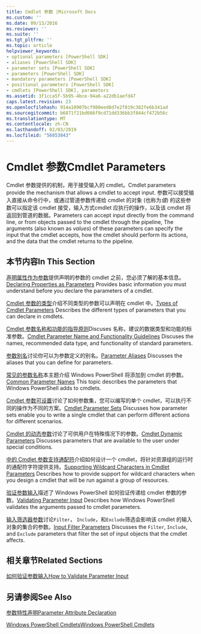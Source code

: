 ```yaml
---
title: Cmdlet 参数 |Microsoft Docs
ms.custom: ''
ms.date: 09/13/2016
ms.reviewer: ''
ms.suite: ''
ms.tgt_pltfrm: ''
ms.topic: article
helpviewer_keywords:
- optional parameters [PowerShell SDK]
- aliases [PowerShell SDK]
- parameter sets [PowerShell SDK]
- parameters [PowerShell SDK]
- mandatory parameters [PowerShell SDK]
- positional parameters [PowerShell SDK]
- cmdlets [PowerShell SDK], parameters
ms.assetid: 3f1cca5f-5b95-4bce-94a6-a22db1aefd47
caps.latest.revision: 23
ms.openlocfilehash: 914a10907bcf980eed8d7e2f819c382fe6b341ad
ms.sourcegitcommit: b6871f21bd666f9cd71dd336bb3f844cf472b56c
ms.translationtype: MT
ms.contentlocale: zh-CN
ms.lasthandoff: 02/03/2019
ms.locfileid: "56853843"
---
```

# <a name="cmdlet-parameters"></a><span data-ttu-id="22c3d-102">Cmdlet 参数</span><span class="sxs-lookup"><span data-stu-id="22c3d-102">Cmdlet Parameters</span></span>

<span data-ttu-id="22c3d-103">Cmdlet 参数提供的机制，用于接受输入的 cmdlet。</span><span class="sxs-lookup"><span data-stu-id="22c3d-103">Cmdlet parameters provide the mechanism that allows a cmdlet to accept input.</span></span> <span data-ttu-id="22c3d-104">参数可以接受输入直接从命令行中，或通过管道参数传递给 cmdlet 的对象 (也称为*值*) 的这些参数可以指定该 cmdlet 接受，输入方式cmdlet 应执行的操作，以及该 cmdlet 将返回到管道的数据。</span><span class="sxs-lookup"><span data-stu-id="22c3d-104">Parameters can accept input directly from the command line, or from objects passed to the cmdlet through the pipeline, The arguments (also known as *values*) of these parameters can specify the input that the cmdlet accepts, how the cmdlet should perform its actions, and the data that the cmdlet returns to the pipeline.</span></span>

## <a name="in-this-section"></a><span data-ttu-id="22c3d-105">本节内容</span><span class="sxs-lookup"><span data-stu-id="22c3d-105">In This Section</span></span>

<span data-ttu-id="22c3d-106">[声明属性作为参数](./declaring-properties-as-parameters.md)提供声明的参数的 cmdlet 之前，您必须了解的基本信息。</span><span class="sxs-lookup"><span data-stu-id="22c3d-106">[Declaring Properties as Parameters](./declaring-properties-as-parameters.md) Provides basic information you must understand before you declare the parameters of a cmdlet.</span></span>

<span data-ttu-id="22c3d-107">[Cmdlet 参数的类型](./types-of-cmdlet-parameters.md)介绍不同类型的参数可以声明在 cmdlet 中。</span><span class="sxs-lookup"><span data-stu-id="22c3d-107">[Types of Cmdlet Parameters](./types-of-cmdlet-parameters.md) Describes the different types of parameters that you can declare in cmdlets.</span></span>

<span data-ttu-id="22c3d-108">[Cmdlet 参数名称和功能的指导原则](./standard-cmdlet-parameter-names-and-types.md)Discuses 名称，建议的数据类型和功能的标准参数。</span><span class="sxs-lookup"><span data-stu-id="22c3d-108">[Cmdlet Parameter Name and Functionality Guidelines](./standard-cmdlet-parameter-names-and-types.md) Discuses the names, recommended data type, and functionality of standard parameters.</span></span>

<span data-ttu-id="22c3d-109">[参数别名](./parameter-aliases.md)讨论你可以为参数定义的别名。</span><span class="sxs-lookup"><span data-stu-id="22c3d-109">[Parameter Aliases](./parameter-aliases.md) Discusses the aliases that you can define for parameters.</span></span>

<span data-ttu-id="22c3d-110">[常见的参数名称](./common-parameter-names.md)本主题介绍 Windows PowerShell 将添加到 cmdlet 的参数。</span><span class="sxs-lookup"><span data-stu-id="22c3d-110">[Common Parameter Names](./common-parameter-names.md) This topic describes the parameters that Windows PowerShell adds to cmdlets.</span></span>

<span data-ttu-id="22c3d-111">[Cmdlet 参数可设置](./cmdlet-parameter-sets.md)讨论了如何参数集，您可以编写的单个 cmdlet，可以执行不同的操作为不同的方案。</span><span class="sxs-lookup"><span data-stu-id="22c3d-111">[Cmdlet Parameter Sets](./cmdlet-parameter-sets.md) Discusses how parameter sets enable you to write a single cmdlet that can perform different actions for different scenarios.</span></span>

<span data-ttu-id="22c3d-112">[Cmdlet 的动态参数](./cmdlet-dynamic-parameters.md)讨论了可供用户在特殊情况下的参数。</span><span class="sxs-lookup"><span data-stu-id="22c3d-112">[Cmdlet Dynamic Parameters](./cmdlet-dynamic-parameters.md) Discusses parameters that are available to the user under special conditions.</span></span>

<span data-ttu-id="22c3d-113">[中的 Cmdlet 参数支持通配符](./supporting-wildcard-characters-in-cmdlet-parameters.md)介绍如何设计一个 cmdlet，将针对资源组的运行时的通配符字符提供支持。</span><span class="sxs-lookup"><span data-stu-id="22c3d-113">[Supporting Wildcard Characters in Cmdlet Parameters](./supporting-wildcard-characters-in-cmdlet-parameters.md) Describes how to provide support for wildcard characters when you design a cmdlet that will be run against a group of resources.</span></span>

<span data-ttu-id="22c3d-114">[验证参数输入](./validating-parameter-input.md)描述了 Windows PowerShell 如何验证传递给 cmdlet 参数的参数。</span><span class="sxs-lookup"><span data-stu-id="22c3d-114">[Validating Parameter Input](./validating-parameter-input.md) Describes how Windows PowerShell validates the arguments passed to cmdlet parameters.</span></span>

<span data-ttu-id="22c3d-115">[输入筛选器参数](./input-filter-parameters.md)讨论`Filter`， `Include`，和`Exclude`筛选会影响该 cmdlet 的输入对象的集合的参数。</span><span class="sxs-lookup"><span data-stu-id="22c3d-115">[Input Filter Parameters](./input-filter-parameters.md) Discusses the `Filter`, `Include`, and `Exclude` parameters that filter the set of input objects that the cmdlet affects.</span></span>

## <a name="related-sections"></a><span data-ttu-id="22c3d-116">相关章节</span><span class="sxs-lookup"><span data-stu-id="22c3d-116">Related Sections</span></span>

[<span data-ttu-id="22c3d-117">如何验证参数输入</span><span class="sxs-lookup"><span data-stu-id="22c3d-117">How to Validate Parameter Input</span></span>](./how-to-validate-parameter-input.md)

## <a name="see-also"></a><span data-ttu-id="22c3d-118">另请参阅</span><span class="sxs-lookup"><span data-stu-id="22c3d-118">See Also</span></span>

[<span data-ttu-id="22c3d-119">参数特性声明</span><span class="sxs-lookup"><span data-stu-id="22c3d-119">Parameter Attribute Declaration</span></span>](./parameter-attribute-declaration.md)

[<span data-ttu-id="22c3d-120">Windows PowerShell Cmdlets</span><span class="sxs-lookup"><span data-stu-id="22c3d-120">Windows PowerShell Cmdlets</span></span>](./cmdlet-overview.md)

